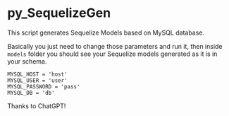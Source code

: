 # py_SequelizeGen
This script generates Sequelize Models based on MySQL database.

Basically you just need to change those parameters and run it, then inside `models` folder you should see your Sequelize models generated as it is in your schema.

```
MYSQL_HOST = 'host'
MYSQL_USER = 'user'
MYSQL_PASSWORD = 'pass'
MYSQL_DB = 'db'
```

Thanks to ChatGPT!

